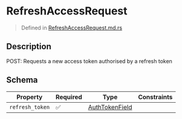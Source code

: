 # RefreshAccessRequest
> Defined in [RefreshAccessRequest.md.rs](../../../../../interface/src/interface/routes/auth/refresh_access)

## Description
POST: Requests a new access token authorised by a refresh token

## Schema

| Property | Required | Type | Constraints |
| --- | --- | --- | --- |
| `refresh_token` | ✅ | [AuthTokenField](../../../fields/auth_token/AuthTokenField.md) |     | 


